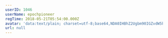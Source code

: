 ```yaml
---
userID: 1046
userName: epochpioneer
regTime: 2018-05-21T05:54:00.000Z
avatar: 'data:text/plain; charset=utf-8;base64,NDA0IHBhZ2Ugbm90IGZvdW5kCg=='
url: null
---
```



